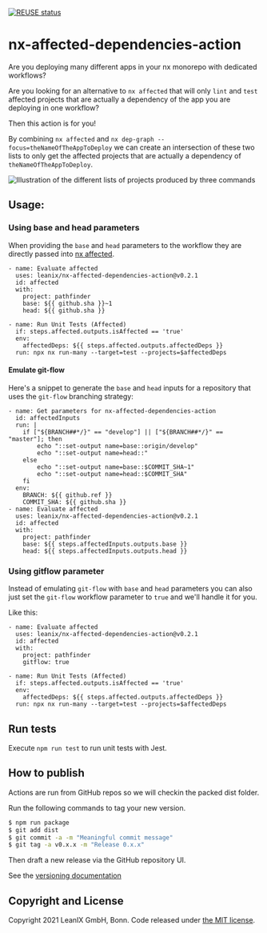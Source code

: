 [![REUSE status](https://api.reuse.software/badge/github.com/leanix/nx-affected-dependencies-action)](https://api.reuse.software/info/github.com/leanix/nx-affected-dependencies-action)

# nx-affected-dependencies-action

Are you deploying many different apps in your nx monorepo with dedicated workflows?

Are you looking for an alternative to `nx affected` that will only `lint` and `test` affected projects that are actually a dependency of the app you are deploying in one workflow?

Then this action is for you!

By combining `nx affected` and `nx dep-graph --focus=theNameOfTheAppToDeploy` we can create an intersection of these two lists to only get the affected projects that are actually a dependency of `theNameOfTheAppToDeploy`.

![Illustration of the different lists of projects produced by three commands](https://user-images.githubusercontent.com/46342664/144886209-755375b0-42a2-4532-9e8c-f9357b10795c.png)


## Usage:

### Using base and head parameters

When providing the `base` and `head` parameters to the workflow they are directly passed into [nx affected](https://nx.dev/l/r/cli/affected).

```
- name: Evaluate affected
  uses: leanix/nx-affected-dependencies-action@v0.2.1
  id: affected
  with:
    project: pathfinder
    base: ${{ github.sha }}~1
    head: ${{ github.sha }}

- name: Run Unit Tests (Affected)
  if: steps.affected.outputs.isAffected == 'true'
  env:
    affectedDeps: ${{ steps.affected.outputs.affectedDeps }}
  run: npx nx run-many --target=test --projects=$affectedDeps
```

#### Emulate git-flow

Here's a snippet to generate the `base` and `head` inputs for a repository that uses the `git-flow` branching strategy:
```
- name: Get parameters for nx-affected-dependencies-action
  id: affectedInputs
  run: |
    if ["${BRANCH##*/}" == "develop"] || ["${BRANCH##*/}" == "master"]; then
        echo "::set-output name=base::origin/develop"
        echo "::set-output name=head::"
    else
        echo "::set-output name=base::$COMMIT_SHA~1"
        echo "::set-output name=head::$COMMIT_SHA"
    fi
  env:
    BRANCH: ${{ github.ref }}
    COMMIT_SHA: ${{ github.sha }}
- name: Evaluate affected
  uses: leanix/nx-affected-dependencies-action@v0.2.1
  id: affected
  with:
    project: pathfinder
    base: ${{ steps.affectedInputs.outputs.base }}
    head: ${{ steps.affectedInputs.outputs.head }}
```

### Using gitflow parameter

Instead of emulating `git-flow` with `base` and `head` parameters you can also just set the `git-flow` workflow parameter to `true` and we'll handle it for you.

Like this:
```
- name: Evaluate affected
  uses: leanix/nx-affected-dependencies-action@v0.2.1
  id: affected
  with:
    project: pathfinder
    gitflow: true

- name: Run Unit Tests (Affected)
  if: steps.affected.outputs.isAffected == 'true'
  env:
    affectedDeps: ${{ steps.affected.outputs.affectedDeps }}
  run: npx nx run-many --target=test --projects=$affectedDeps
```

## Run tests

Execute `npm run test` to run unit tests with Jest.

## How to publish

Actions are run from GitHub repos so we will checkin the packed dist folder. 

Run the following commands to tag your new version.
```bash
$ npm run package
$ git add dist
$ git commit -a -m "Meaningful commit message"
$ git tag -a v0.x.x -m "Release 0.x.x"
```

Then draft a new release via the GitHub repository UI.

See the [versioning documentation](https://github.com/actions/toolkit/blob/master/docs/action-versioning.md)

## Copyright and License

Copyright 2021 LeanIX GmbH, Bonn. Code released under [the MIT license](LICENSE).
